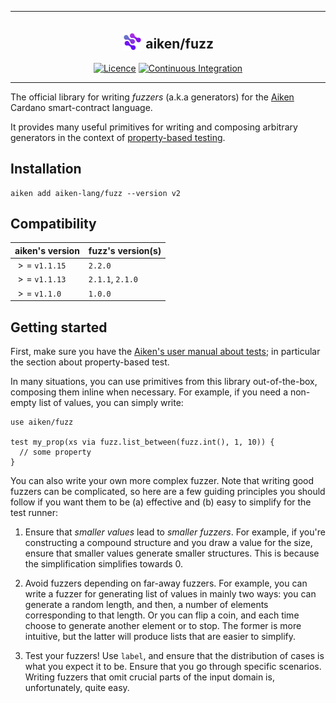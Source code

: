 <div align="center">
  <hr />
    <h2 align="center" style="border-bottom: none"><img style="position: relative; top: 0.25rem;" src="https://raw.githubusercontent.com/aiken-lang/branding/main/assets/icon.png" alt="Aiken" height="30" /> aiken/fuzz</h2>

[![Licence](https://img.shields.io/github/license/aiken-lang/fuzz?style=for-the-badge)](https://github.com/aiken-lang/fuzz/blob/main/LICENSE)
[![Continuous Integration](https://img.shields.io/github/actions/workflow/status/aiken-lang/fuzz/continuous-integration.yml?style=for-the-badge)](https://github.com/aiken-lang/fuzz/actions/workflows/continuous-integration.yml)
  <hr/>
</div>

The official library for writing _fuzzers_ (a.k.a generators) for the [Aiken](https://aiken-lang.org) Cardano
smart-contract language.

It provides many useful primitives for writing and composing arbitrary generators in the context of [property-based testing](https://en.wikipedia.org/wiki/Property_testing).

## Installation

```
aiken add aiken-lang/fuzz --version v2
```

## Compatibility

aiken's version | fuzz's version(s)
---             | ---
$>=$ `v1.1.15`  | `2.2.0`
$>=$ `v1.1.13`  | `2.1.1`, `2.1.0`
$>=$ `v1.1.0`   | `1.0.0`

## Getting started

First, make sure you have the [Aiken's user manual about tests](https://aiken-lang.org/language-tour/tests#property-based-test); in particular the section about property-based test.

In many situations, you can use primitives from this library out-of-the-box, composing them inline when necessary. For example, if you need a non-empty list of values, you can simply write:

```
use aiken/fuzz

test my_prop(xs via fuzz.list_between(fuzz.int(), 1, 10)) {
  // some property
}
```

You can also write your own more complex fuzzer. Note that writing good fuzzers can be complicated, so here are a few guiding principles you should follow if you want them to be (a) effective and (b) easy to simplify for the test runner:

1. Ensure that _smaller values_ lead to _smaller fuzzers_. For example, if you're constructing a compound structure and you draw a value for the size, ensure that smaller values generate smaller structures. This is because the simplification simplifies towards 0.

2. Avoid fuzzers depending on far-away fuzzers. For example, you can write a fuzzer for generating list of values in mainly two ways: you can generate a random length, and then, a number of elements corresponding to that length. Or you can flip a coin, and each time choose to generate another element or to stop. The former is more intuitive, but the latter will produce lists that are easier to simplify.

3. Test your fuzzers! Use `label`, and ensure that the distribution of cases is what you expect it to be. Ensure that you go through specific scenarios. Writing fuzzers that omit crucial parts of the input domain is, unfortunately, quite easy.
